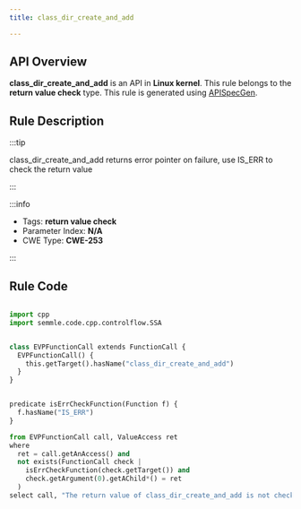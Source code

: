 ```yaml
---
title: class_dir_create_and_add

---
```



## API Overview
**class_dir_create_and_add** is an API in **Linux kernel**. This rule belongs to the **return value check** type. This rule is generated using [APISpecGen](../../tools/APISpecGen).
## Rule Description

:::tip

class_dir_create_and_add returns error pointer on failure, use IS_ERR to check the return value

:::

:::info

- Tags: **return value check**
- Parameter Index: **N/A**
- CWE Type: **CWE-253**

:::

## Rule Code
```python

import cpp
import semmle.code.cpp.controlflow.SSA


class EVPFunctionCall extends FunctionCall {
  EVPFunctionCall() {
    this.getTarget().hasName("class_dir_create_and_add")
  }
}


predicate isErrCheckFunction(Function f) {
  f.hasName("IS_ERR") 
}

from EVPFunctionCall call, ValueAccess ret
where
  ret = call.getAnAccess() and
  not exists(FunctionCall check |
    isErrCheckFunction(check.getTarget()) and
    check.getArgument(0).getAChild*() = ret
  )
select call, "The return value of class_dir_create_and_add is not checked with IS_ERR."
    
```